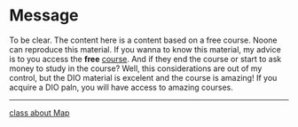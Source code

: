 # Message

To be clear. The content here is a content based on a free course. Noone can reproduce this material. If you wanna to know this material, my advice is to you access the **free** [course](https://web.dio.me/track/coding-the-future-claro-java-spring-boot). And if they end the course or start to ask money to study in the course? Well, this considerations are out of my control, but the DIO material is excelent and the course is amazing! If you acquire a DIO paln, you will have access to amazing courses.

---


[class about Map](https://web.dio.me/course/conhecendo-collections-java/learning/072c575b-8883-4f16-a26f-9e7a92fd6bf9?back=/track/coding-the-future-claro-java-spring-boot&tab=undefined&moduleId=undefined)
